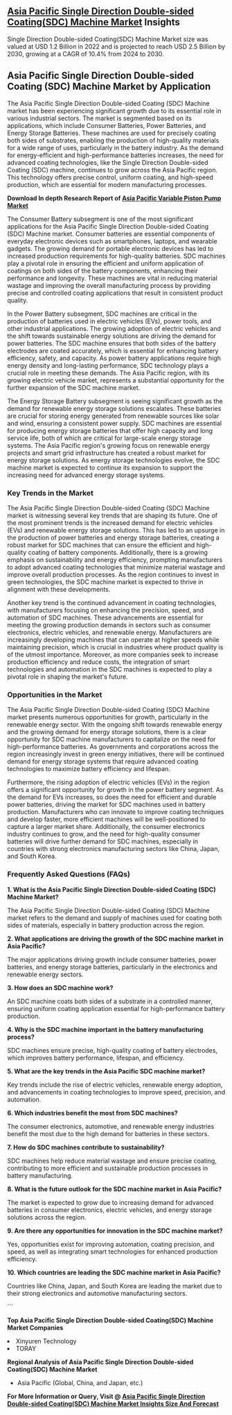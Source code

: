 <h2><a href="https://www.verifiedmarketreports.com/download-sample/?rid=298936&amp;utm_source=Github-Feb&amp;utm_medium=225" target="_blank">Asia Pacific Single Direction Double-sided Coating(SDC) Machine Market</a> Insights</h2><p>Single Direction Double-sided Coating(SDC) Machine Market size was valued at USD 1.2 Billion in 2022 and is projected to reach USD 2.5 Billion by 2030, growing at a CAGR of 10.4% from 2024 to 2030.</p><p><h2>Asia Pacific Single Direction Double-sided Coating (SDC) Machine Market by Application</h2> <p>The Asia Pacific Single Direction Double-sided Coating (SDC) Machine market has been experiencing significant growth due to its essential role in various industrial sectors. The market is segmented based on its applications, which include Consumer Batteries, Power Batteries, and Energy Storage Batteries. These machines are used for precisely coating both sides of substrates, enabling the production of high-quality materials for a wide range of uses, particularly in the battery industry. As the demand for energy-efficient and high-performance batteries increases, the need for advanced coating technologies, like the Single Direction Double-sided Coating (SDC) machine, continues to grow across the Asia Pacific region. This technology offers precise control, uniform coating, and high-speed production, which are essential for modern manufacturing processes. <p><strong>Download In depth Research Report of <a href="https://www.verifiedmarketreports.com/download-sample/?rid=236118&amp;utm_source=Pulse-Dec&amp;utm_medium=225" target="_blank">Asia Pacific Variable Piston Pump Market</a></strong></p> <p>The Consumer Battery subsegment is one of the most significant applications for the Asia Pacific Single Direction Double-sided Coating (SDC) Machine market. Consumer batteries are essential components of everyday electronic devices such as smartphones, laptops, and wearable gadgets. The growing demand for portable electronic devices has led to increased production requirements for high-quality batteries. SDC machines play a pivotal role in ensuring the efficient and uniform application of coatings on both sides of the battery components, enhancing their performance and longevity. These machines are vital in reducing material wastage and improving the overall manufacturing process by providing precise and controlled coating applications that result in consistent product quality.</p> <p>In the Power Battery subsegment, SDC machines are critical in the production of batteries used in electric vehicles (EVs), power tools, and other industrial applications. The growing adoption of electric vehicles and the shift towards sustainable energy solutions are driving the demand for power batteries. The SDC machine ensures that both sides of the battery electrodes are coated accurately, which is essential for enhancing battery efficiency, safety, and capacity. As power battery applications require high energy density and long-lasting performance, SDC technology plays a crucial role in meeting these demands. The Asia Pacific region, with its growing electric vehicle market, represents a substantial opportunity for the further expansion of the SDC machine market.</p> <p>The Energy Storage Battery subsegment is seeing significant growth as the demand for renewable energy storage solutions escalates. These batteries are crucial for storing energy generated from renewable sources like solar and wind, ensuring a consistent power supply. SDC machines are essential for producing energy storage batteries that offer high capacity and long service life, both of which are critical for large-scale energy storage systems. The Asia Pacific region's growing focus on renewable energy projects and smart grid infrastructure has created a robust market for energy storage solutions. As energy storage technologies evolve, the SDC machine market is expected to continue its expansion to support the increasing need for advanced energy storage systems.</p> <h3>Key Trends in the Market</h3> <p>The Asia Pacific Single Direction Double-sided Coating (SDC) Machine market is witnessing several key trends that are shaping its future. One of the most prominent trends is the increased demand for electric vehicles (EVs) and renewable energy storage solutions. This has led to an upsurge in the production of power batteries and energy storage batteries, creating a robust market for SDC machines that can ensure the efficient and high-quality coating of battery components. Additionally, there is a growing emphasis on sustainability and energy efficiency, prompting manufacturers to adopt advanced coating technologies that minimize material wastage and improve overall production processes. As the region continues to invest in green technologies, the SDC machine market is expected to thrive in alignment with these developments.</p> <p>Another key trend is the continued advancement in coating technologies, with manufacturers focusing on enhancing the precision, speed, and automation of SDC machines. These advancements are essential for meeting the growing production demands in sectors such as consumer electronics, electric vehicles, and renewable energy. Manufacturers are increasingly developing machines that can operate at higher speeds while maintaining precision, which is crucial in industries where product quality is of the utmost importance. Moreover, as more companies seek to increase production efficiency and reduce costs, the integration of smart technologies and automation in the SDC machines is expected to play a pivotal role in shaping the market's future.</p> <h3>Opportunities in the Market</h3> <p>The Asia Pacific Single Direction Double-sided Coating (SDC) Machine market presents numerous opportunities for growth, particularly in the renewable energy sector. With the ongoing shift towards renewable energy and the growing demand for energy storage solutions, there is a clear opportunity for SDC machine manufacturers to capitalize on the need for high-performance batteries. As governments and corporations across the region increasingly invest in green energy initiatives, there will be continued demand for energy storage systems that require advanced coating technologies to maximize battery efficiency and lifespan.</p> <p>Furthermore, the rising adoption of electric vehicles (EVs) in the region offers a significant opportunity for growth in the power battery segment. As the demand for EVs increases, so does the need for efficient and durable power batteries, driving the market for SDC machines used in battery production. Manufacturers who can innovate to improve coating techniques and develop faster, more efficient machines will be well-positioned to capture a larger market share. Additionally, the consumer electronics industry continues to grow, and the need for high-quality consumer batteries will drive further demand for SDC machines, especially in countries with strong electronics manufacturing sectors like China, Japan, and South Korea.</p> <h3>Frequently Asked Questions (FAQs)</h3> <p><b>1. What is the Asia Pacific Single Direction Double-sided Coating (SDC) Machine Market?</b></p> <p>The Asia Pacific Single Direction Double-sided Coating (SDC) Machine market refers to the demand and supply of machines used for coating both sides of materials, especially in battery production across the region.</p> <p><b>2. What applications are driving the growth of the SDC machine market in Asia Pacific?</b></p> <p>The major applications driving growth include consumer batteries, power batteries, and energy storage batteries, particularly in the electronics and renewable energy sectors.</p> <p><b>3. How does an SDC machine work?</b></p> <p>An SDC machine coats both sides of a substrate in a controlled manner, ensuring uniform coating application essential for high-performance battery production.</p> <p><b>4. Why is the SDC machine important in the battery manufacturing process?</b></p> <p>SDC machines ensure precise, high-quality coating of battery electrodes, which improves battery performance, lifespan, and efficiency.</p> <p><b>5. What are the key trends in the Asia Pacific SDC machine market?</b></p> <p>Key trends include the rise of electric vehicles, renewable energy adoption, and advancements in coating technologies to improve speed, precision, and automation.</p> <p><b>6. Which industries benefit the most from SDC machines?</b></p> <p>The consumer electronics, automotive, and renewable energy industries benefit the most due to the high demand for batteries in these sectors.</p> <p><b>7. How do SDC machines contribute to sustainability?</b></p> <p>SDC machines help reduce material wastage and ensure precise coating, contributing to more efficient and sustainable production processes in battery manufacturing.</p> <p><b>8. What is the future outlook for the SDC machine market in Asia Pacific?</b></p> <p>The market is expected to grow due to increasing demand for advanced batteries in consumer electronics, electric vehicles, and energy storage solutions across the region.</p> <p><b>9. Are there any opportunities for innovation in the SDC machine market?</b></p> <p>Yes, opportunities exist for improving automation, coating precision, and speed, as well as integrating smart technologies for enhanced production efficiency.</p> <p><b>10. Which countries are leading the SDC machine market in Asia Pacific?</b></p> <p>Countries like China, Japan, and South Korea are leading the market due to their strong electronics and automotive manufacturing sectors.</p> ```</p><p><strong>Top Asia Pacific Single Direction Double-sided Coating(SDC) Machine Market Companies</strong></p><div data-test-id=""><p><li>Xinyuren Technology</li><li> TORAY</li></p><div><strong>Regional Analysis of&nbsp;Asia Pacific Single Direction Double-sided Coating(SDC) Machine Market</strong></div><ul><li dir="ltr"><p dir="ltr">Asia Pacific (Global, China, and Japan, etc.)</p></li></ul><p><strong>For More Information or Query, Visit @&nbsp;</strong><strong><a href="https://www.verifiedmarketreports.com/product/single-direction-double-sided-coating-sdc-machine-market/?utm_source=Github-Feb&amp;utm_medium=225" target="_blank">Asia Pacific Single Direction Double-sided Coating(SDC) Machine Market Insights Size And Forecast</a></strong></p></div><h2>&nbsp;</h2><div data-test-id="">&nbsp;</div>
